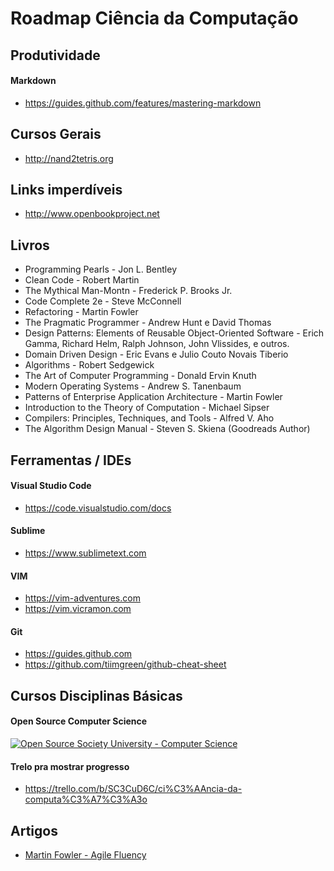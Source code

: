 # Roadmap Ciência da Computação

## Produtividade
#### Markdown
* https://guides.github.com/features/mastering-markdown
## Cursos Gerais
* http://nand2tetris.org

## Links imperdíveis
* http://www.openbookproject.net

## Livros
* Programming Pearls - Jon L. Bentley 
* Clean Code - Robert Martin
* The Mythical Man-Montn - Frederick P. Brooks Jr. 
* Code Complete 2e - Steve McConnell
* Refactoring - Martin Fowler
* The Pragmatic Programmer - Andrew Hunt e David Thomas
* Design Patterns: Elements of Reusable Object-Oriented Software - Erich Gamma, Richard Helm, Ralph Johnson, John Vlissides, e outros.
* Domain Driven Design - Eric Evans e Julio Couto Novais Tiberio
* Algorithms - Robert Sedgewick 
* The Art of Computer Programming - Donald Ervin Knuth 
*	Modern Operating Systems - Andrew S. Tanenbaum 
* Patterns of Enterprise Application Architecture - Martin Fowler 
* Introduction to the Theory of Computation - Michael Sipser
* Compilers: Principles, Techniques, and Tools - Alfred V. Aho 
* The Algorithm Design Manual - Steven S. Skiena (Goodreads Author) 

## Ferramentas / IDEs
#### Visual Studio Code  
* https://code.visualstudio.com/docs
#### Sublime 
* https://www.sublimetext.com
#### VIM 
* https://vim-adventures.com 
* https://vim.vicramon.com
#### Git
* https://guides.github.com
* https://github.com/tiimgreen/github-cheat-sheet

## Cursos Disciplinas Básicas

#### Open Source Computer Science
  <a href="https://github.com/ossu/computer-science">
	<img alt="Open Source Society University - Computer Science" src="https://img.shields.io/badge/OSSU-computer--science-blue.svg">
  </a>

#### Trelo pra mostrar progresso
* https://trello.com/b/SC3CuD6C/ci%C3%AAncia-da-computa%C3%A7%C3%A3o

## Artigos 

* [Martin Fowler - Agile Fluency](https://martinfowler.com/articles/agileFluency.html)